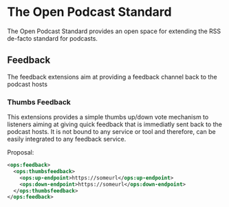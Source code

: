 # The Open Podcast Standard

The Open Podcast Standard provides an open space for extending the RSS de-facto standard for podcasts.

## Feedback

The feedback extensions aim at providing a feedback channel back to the podcast hosts

### Thumbs Feedback

This extensions provides a simple thumbs up/down vote mechanism to listeners aiming at giving quick feedback that is immediatly sent back to the podcast hosts. It is not bound to any service or tool and therefore, can be easily integrated to any feedback service.

Proposal:

```xml
<ops:feedback>
  <ops:thumbsfeedback>
    <ops:up-endpoint>https://someurl</ops:up-endpoint>
    <ops:down-endpoint>https://someurl</ops:down-endpoint>
  </ops:thumbsfeedback>
</ops:feedback>
```
